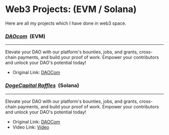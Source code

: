 # Web3 Projects: (EVM / Solana)

Here are all my projects which I have done in web3 space.

 <h3><u><strong><i>DAOcom</i></strong></u> &nbsp;(EVM)</h3>
<hr />

Elevate your DAO with our platform's bounties, jobs, and grants, cross-chain payments, and build your proof of work. Empower your contributors and unlock your DAO's potential today!

- Original Link: <a href="https://github.com/karanpargal/DAOcom" target="_blank">DAOCom<a/>


 <h3><u><strong><i>DogeCapital Raffles</i></strong></u> &nbsp;(Solana)</h3>
<hr />

Elevate your DAO with our platform's bounties, jobs, and grants, cross-chain payments, and build your proof of work. Empower your contributors and unlock your DAO's potential today!

- Original Link: <a href="https://github.com/karanpargal/DAOcom" target="_blank">DAOCom<a/>
- Video Link: <a href="https://youtu.be/4Ppv-Ozw4U0" target="_blank">Video<a/>
